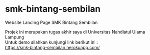 # smk-bintang-sembilan
Website Landing Page SMK Bintang Sembilan
<br>

Projek ini merupakan tugas akhir saya di Universitas Nahdlatul Ulama Lampung
<br>
Untuk demo silahkan kunjungi link berikut ini :
<br>
https://smk-bintang-sembilan.herokuapp.com/
